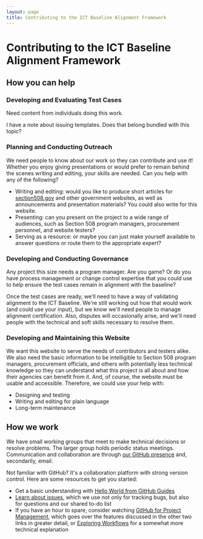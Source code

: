 ```yaml
---
layout: page
title: Contributing to the ICT Baseline Alignment Framework
---
```

# Contributing to the ICT Baseline Alignment Framework
## How you can help
### Developing and Evaluating Test Cases
Need content from individuals doing this work.

I have a note about issuing templates. Does that belong bundled with this topic?

### Planning and Conducting Outreach
We need people to know about our work so they can contribute and use it! Whether you enjoy giving presentations or would prefer to remain behind the scenes writing and editing, your skills are needed. Can you help with any of the following?
* Writing and editing: would you like to produce short articles for [section508.gov](https://www.section508.gov) and other government websites, as well as announcements and presentation materials? You could also write for this website.
* Presenting: can you present on the project to a wide range of audiences, such as Section 508 program managers, procurement personnel, and website testers?
* Serving as a resource: or maybe you can just make yourself available to answer questions or route them to the appropriate expert?

### Developing and Conducting Governance
Any project this size needs a program manager. Are you game? Or do you have process management or change control expertise that you could use to help ensure the test cases remain in alignment with the baseline?

Once the test cases are ready, we'll need to have a way of validating alignment to the ICT Baseline. We're still working out how that would work (and could use your input), but we know we'll need people to manage alignment certification. Also, disputes will occasionally arise, and we'll need people with the technical and soft skills necessary to resolve them.

### Developing and Maintaining this Website
We want this website to serve the needs of contributors and testers alike. We also need the basic information to be intelligible to Section 508 program managers, procurement officials, and others with potentially less technical knowledge so they can understand what this project is all about and how their agencies can benefit from it. And, of course, the website must be usable and accessible. Therefore, we could use your help with:
* Designing and testing
* Writing and editing for plain language
* Long-term maintenance

## How we work
We have small working groups that meet to make technical decisions or resolve problems. The larger group holds periodic status meetings. Communication and collaboration are through [our GitHub presence](https://github.com/Section508Coordinators/baselinealignment) and, secondarily, email.

Not familiar with GitHub? It's a collaboration platform with strong version control. Here are some resources to get you started:

* Get a basic understanding with [Hello World from GitHub Guides](https://guides.github.com/activities/hello-world/)
* [Learn about issues](https://guides.github.com/features/issues/), which we use not only for tracking bugs, but also for questions and our shared to-do list
* If you have an hour to spare, consider watching [GitHub for Project Management](https://www.youtube.com/watch?v=6fByt0o4UYs), which goes over the features discussed in the other two links in greater detail, or [Exploring Workflows](https://www.youtube.com/watch?v=EwWZbyjDs9c) for a somewhat more technical explanation